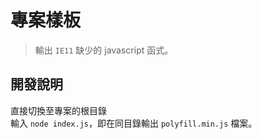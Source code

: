 # 專案樣板

> 輸出 `IE11` 缺少的 javascript 函式。

## 開發說明

直接切換至專案的根目錄  
輸入 `node index.js`，即在同目錄輸出 `polyfill.min.js` 檔案。
